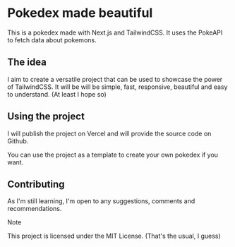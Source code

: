 # Pokedex made beautiful

This is a pokedex made with Next.js and TailwindCSS. It uses the PokeAPI to fetch data about pokemons.

## The idea

I aim to create a versatile project that can be used to showcase the power of TailwindCSS. It will be will be simple, fast, responsive, beautiful and easy to understand. (At least I hope so)

## Using the project

I will publish the project on Vercel and will provide the source code on Github. 

You can use the project as a template to create your own pokedex if you want.

## Contributing

As I'm still learning, I'm open to any suggestions, comments and recommendations.



> [!NOTE]
> This project is licensed under the MIT License. (That's the usual, I guess)
